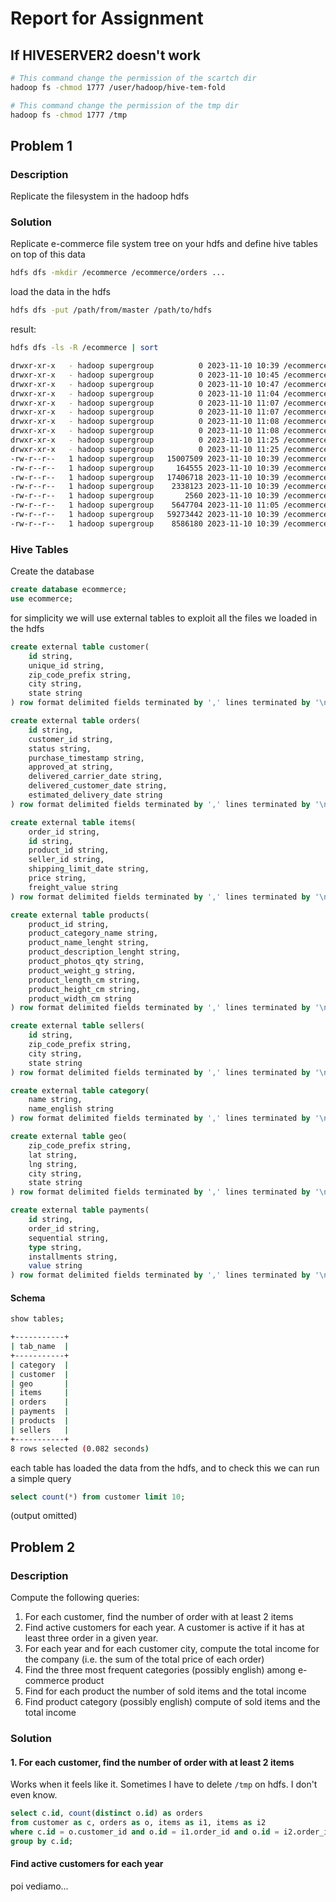 # Report for Assignment

## If HIVESERVER2 doesn't work
```bash
# This command change the permission of the scartch dir 
hadoop fs -chmod 1777 /user/hadoop/hive-tem-fold

# This command change the permission of the tmp dir
hadoop fs -chmod 1777 /tmp
```

## Problem 1

### Description

Replicate the filesystem in the hadoop hdfs

### Solution

Replicate e-commerce file system tree on your hdfs and define hive tables on top of this data

```bash
hdfs dfs -mkdir /ecommerce /ecommerce/orders ...
```

load the data in the hdfs

```bash
hdfs dfs -put /path/from/master /path/to/hdfs
```

result:

```bash
hdfs dfs -ls -R /ecommerce | sort
```

```bash
drwxr-xr-x   - hadoop supergroup          0 2023-11-10 10:39 /ecommerce/customer
drwxr-xr-x   - hadoop supergroup          0 2023-11-10 10:45 /ecommerce/order/items
drwxr-xr-x   - hadoop supergroup          0 2023-11-10 10:47 /ecommerce/product
drwxr-xr-x   - hadoop supergroup          0 2023-11-10 11:04 /ecommerce/seller
drwxr-xr-x   - hadoop supergroup          0 2023-11-10 11:07 /ecommerce/meta/category
drwxr-xr-x   - hadoop supergroup          0 2023-11-10 11:07 /ecommerce/meta/geo
drwxr-xr-x   - hadoop supergroup          0 2023-11-10 11:08 /ecommerce/meta
drwxr-xr-x   - hadoop supergroup          0 2023-11-10 11:08 /ecommerce/meta/payments
drwxr-xr-x   - hadoop supergroup          0 2023-11-10 11:25 /ecommerce/order
drwxr-xr-x   - hadoop supergroup          0 2023-11-10 11:25 /ecommerce/order/order_meta
-rw-r--r--   1 hadoop supergroup   15007509 2023-11-10 10:39 /ecommerce/order/items/order_items_dataset.csv
-rw-r--r--   1 hadoop supergroup     164555 2023-11-10 10:39 /ecommerce/seller/sellers_dataset.csv
-rw-r--r--   1 hadoop supergroup   17406718 2023-11-10 10:39 /ecommerce/order/order_meta/orders_dataset.csv
-rw-r--r--   1 hadoop supergroup    2338123 2023-11-10 10:39 /ecommerce/product/products_dataset.csv
-rw-r--r--   1 hadoop supergroup       2560 2023-11-10 10:39 /ecommerce/meta/category/product_category_name_translation.csv
-rw-r--r--   1 hadoop supergroup    5647704 2023-11-10 11:05 /ecommerce/meta/payments/order_payments_dataset.csv
-rw-r--r--   1 hadoop supergroup   59273442 2023-11-10 10:39 /ecommerce/meta/geo/geolocation_dataset.csv
-rw-r--r--   1 hadoop supergroup    8586180 2023-11-10 10:39 /ecommerce/customer/customers_dataset.csv
```

### Hive Tables

Create the database

```sql
create database ecommerce;
use ecommerce;
```

for simplicity we will use external tables to exploit all the files we loaded in the hdfs

```sql
create external table customer(
    id string,
    unique_id string,
    zip_code_prefix string,
    city string,
    state string
) row format delimited fields terminated by ',' lines terminated by '\n' stored as textfile location '/ecommerce/customer';
```

```sql
create external table orders(
    id string,
    customer_id string,
    status string,
    purchase_timestamp string,
    approved_at string,
    delivered_carrier_date string,
    delivered_customer_date string,
    estimated_delivery_date string
) row format delimited fields terminated by ',' lines terminated by '\n' stored as textfile location '/ecommerce/order/order_meta';
```

```sql
create external table items(
    order_id string,
    id string,
    product_id string,
    seller_id string,
    shipping_limit_date string,
    price string,
    freight_value string
) row format delimited fields terminated by ',' lines terminated by '\n' stored as textfile location '/ecommerce/order/items';
```

```sql
create external table products(
    product_id string,
    product_category_name string,
    product_name_lenght string,
    product_description_lenght string,
    product_photos_qty string,
    product_weight_g string,
    product_length_cm string,
    product_height_cm string,
    product_width_cm string
) row format delimited fields terminated by ',' lines terminated by '\n' stored as textfile location '/ecommerce/product';
```

```sql
create external table sellers(
    id string,
    zip_code_prefix string,
    city string,
    state string
) row format delimited fields terminated by ',' lines terminated by '\n' stored as textfile location '/ecommerce/seller';
```

```sql
create external table category(
    name string,
    name_english string
) row format delimited fields terminated by ',' lines terminated by '\n' stored as textfile location '/ecommerce/meta/category';
```

```sql
create external table geo(
    zip_code_prefix string,
    lat string,
    lng string,
    city string,
    state string
) row format delimited fields terminated by ',' lines terminated by '\n' stored as textfile location '/ecommerce/meta/geo';
```

```sql
create external table payments(
    id string,
    order_id string,
    sequential string,
    type string,
    installments string,
    value string
) row format delimited fields terminated by ',' lines terminated by '\n' stored as textfile location '/ecommerce/meta/payments';
```

#### Schema

```bash
show tables;
```

```bash
+-----------+
| tab_name  |
+-----------+
| category  |
| customer  |
| geo       |
| items     |
| orders    |
| payments  |
| products  |
| sellers   |
+-----------+
8 rows selected (0.082 seconds)
```

each table has loaded the data from the hdfs, and to check this we can run a simple query

```sql
select count(*) from customer limit 10;
```

(output omitted)

## Problem 2

### Description

Compute the following queries:

1. For each customer, find the number of order with at least 2 items
1. Find active customers for each year. A customer is active if it has at least three order
   in a given year.
1. For each year and for each customer city, compute the total income for the company
   (i.e. the sum of the total price of each order)
1. Find the three most frequent categories (possibly english) among e-commerce product
1. Find for each product the number of sold items and the total income
1. Find product category (possibly english) compute of sold items and the total income

### Solution

#### 1. For each customer, find the number of order with at least 2 items

Works when it feels like it. Sometimes I have to delete `/tmp` on hdfs.
I don't even know.

```sql
select c.id, count(distinct o.id) as orders
from customer as c, orders as o, items as i1, items as i2
where c.id = o.customer_id and o.id = i1.order_id and o.id = i2.order_id and i1.id <> i2.id
group by c.id;
```

#### Find active customers for each year

poi vediamo...
